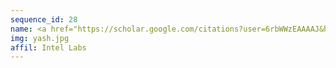 ```yaml
---
sequence_id: 28
name: <a href="https://scholar.google.com/citations?user=6rbWWzEAAAAJ&hl=en">Yash Akhauri</a>
img: yash.jpg
affil: Intel Labs
---
```


